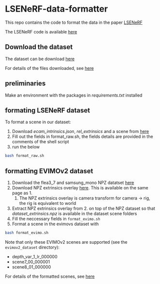 # LSENeRF-data-formatter
This repo contains the code to format the data in the paper [LSENeRF]()

The LSENeRF code is available [here](https://github.com/ubc-vision/LSENeRF)

## Download the dataset
The dataset can be download [here](docs/download-page.md)

For details of the files downloaded, see [here](docs/scene-details.md)

## preliminaries
Make an environment with the packages in *requirements.txt* installed

## formating LSENeRF dataset
To format a scene in our dataset:
1. Download *ecam_intrinsics.json*, *rel_extrinsics* and a scene from [here](docs/download-page.md)
2. Fill out the fields in format_raw.sh, the fields details are provided in the comments of the shell script
3. run the below
```bash
bash format_raw.sh
```

## formatting EVIMOv2 dataset
1. Download the flea3_7 and samsung_mono NPZ datatset [here](https://better-flow.github.io/evimo/download_evimo_2.html)
2. Download NPZ extrinsics overlay [here](https://better-flow.github.io/evimo/npz_extrinsics.zip). This is available on the same page as 1.
   1. The NPZ extrinsics overlay is camera transform for camera -> rig, the rig is equivalent to world
3. Extract NPZ extrinsics overlay from 2. on top of the NPZ dataset so that *dataset_extrinsics.npz* is available in the dataset scene folders
4. Fill the neccessary fields in `format_evimo.sh`
5. Format a scene in the evimovs dataset with
```bash
bash format_evimo.sh
```
Note that only these EVIMOv2 scenes are supported (see the ```evimov2_dataset``` directory):
- depth_var_1_lr_000000
- scene7_00_000001
- scene8_01_000000

For details of the formatted scenes, see [here](docs/dataset-format.md)